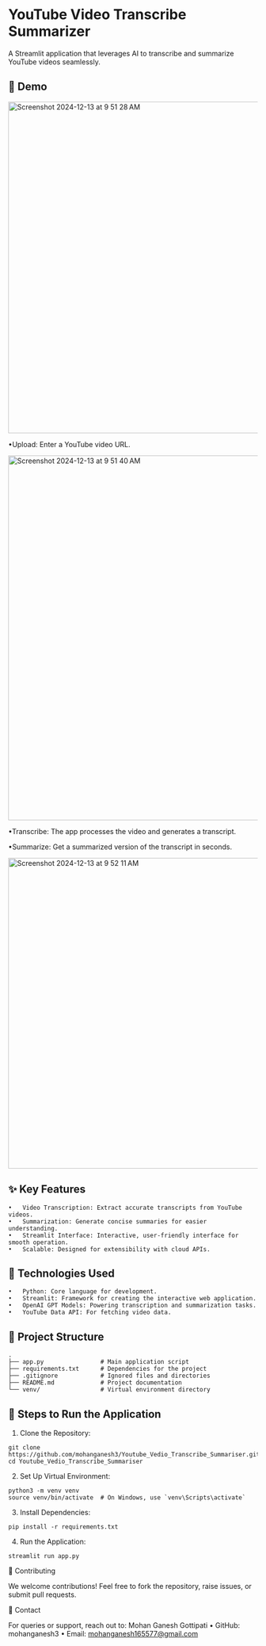 # YouTube Video Transcribe Summarizer

A Streamlit application that leverages AI to transcribe and summarize YouTube videos seamlessly.

## 🎥 Demo
<img width="669" alt="Screenshot 2024-12-13 at 9 51 28 AM" src="https://github.com/user-attachments/assets/5fcefc81-b0b4-478e-acbb-ae52fbcc82cc" />

•Upload: Enter a YouTube video URL.


<img width="736" alt="Screenshot 2024-12-13 at 9 51 40 AM" src="https://github.com/user-attachments/assets/b154859e-bcaa-4ad9-b096-380dd336014a" />
	
•Transcribe: The app processes the video and generates a transcript.
 
•Summarize: Get a summarized version of the transcript in seconds.

 <img width="627" alt="Screenshot 2024-12-13 at 9 52 11 AM" src="https://github.com/user-attachments/assets/c9c4d64d-306d-4482-b794-3c5f31ede87a" />


## ✨ Key Features
	•	Video Transcription: Extract accurate transcripts from YouTube videos.
	•	Summarization: Generate concise summaries for easier understanding.
	•	Streamlit Interface: Interactive, user-friendly interface for smooth operation.
	•	Scalable: Designed for extensibility with cloud APIs.

## 🔧 Technologies Used
	•	Python: Core language for development.
	•	Streamlit: Framework for creating the interactive web application.
	•	OpenAI GPT Models: Powering transcription and summarization tasks.
	•	YouTube Data API: For fetching video data.

## 📂 Project Structure

    .
    ├── app.py                # Main application script
    ├── requirements.txt      # Dependencies for the project
    ├── .gitignore            # Ignored files and directories
    ├── README.md             # Project documentation
    └── venv/                 # Virtual environment directory

## 🚀 Steps to Run the Application
  1.	Clone the Repository:

    git clone https://github.com/mohanganesh3/Youtube_Vedio_Transcribe_Summariser.git
    cd Youtube_Vedio_Transcribe_Summariser


  2.	Set Up Virtual Environment:

    python3 -m venv venv
    source venv/bin/activate  # On Windows, use `venv\Scripts\activate`


  3.	Install Dependencies:

    pip install -r requirements.txt


  4.	Run the Application:

    streamlit run app.py


🌟 Contributing

We welcome contributions! Feel free to fork the repository, raise issues, or submit pull requests.

📧 Contact

For queries or support, reach out to:
Mohan Ganesh Gottipati
	•	GitHub: mohanganesh3
	•	Email: mohanganesh165577@gmail.com
